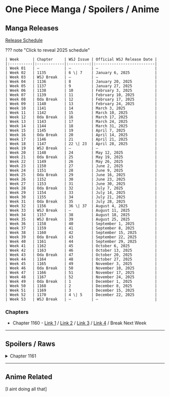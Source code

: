 # One Piece Manga / Spoilers / Anime
## Manga Releases

[Release Schedule](https://claystage.com/one-piece-chapter-release-schedule-for-2025)

??? note "Click to reveal 2025 schedule"

    | Week      | Chapter     | WSJ Issue | Official WSJ Release Date |
    |:----------|:------------|:---------:|:--------------------------|
    | Week 01   | —           | —         | —                         |
    | Week 02   | 1135        | 6 \| 7    | January 6, 2025           |
    | Week 03   | WSJ Break   | —         | —                         |
    | Week 04   | 1136        | 8         | January 20, 2025          |
    | Week 05   | 1137        | 9         | January 27, 2025          |
    | Week 06   | 1138        | 10        | February 3, 2025          |
    | Week 07   | 1139        | 11        | February 10, 2025         |
    | Week 08   | Oda Break   | 12        | February 17, 2025         |
    | Week 09   | 1140        | 13        | February 24, 2025         |
    | Week 10   | 1141        | 14        | March 3, 2025             |
    | Week 11   | 1142        | 15        | March 10, 2025            |
    | Week 12   | Oda Break   | 16        | March 17, 2025            |
    | Week 13   | 1143        | 17        | March 24, 2025            |
    | Week 14   | 1144        | 18        | March 31, 2025            |
    | Week 15   | 1145        | 19        | April 7, 2025             |
    | Week 16   | Oda Break   | 20        | April 14, 2025            |
    | Week 17   | 1146        | 21        | April 21, 2025            |
    | Week 18   | 1147        | 22 \| 23  | April 28, 2025            |
    | Week 19   | WSJ Break   | —         | —                         |
    | Week 20   | 1148        | 24        | May 12, 2025              |
    | Week 21   | Oda Break   | 25        | May 19, 2025              |
    | Week 22   | 1149        | 26        | May 26, 2025              |
    | Week 23   | 1150        | 27        | June 2, 2025              |
    | Week 24   | 1151        | 28        | June 9, 2025              |
    | Week 25   | Oda Break   | 29        | June 16, 2025             |
    | Week 26   | 1152        | 30        | June 23, 2025             |
    | Week 27   | 1153        | 31        | June 30, 2025             |
    | Week 28   | Oda Break   | 32        | July 7, 2025              |
    | Week 29   | 1154        | 33        | July 14, 2025             |
    | Week 30   | 1155        | 34        | July 21, 2025             |
    | Week 31   | Oda Break   | 35        | July 28, 2025             |
    | Week 32   | 1156        | 36 \| 37  | August 4, 2025            |
    | Week 33   | WSJ Break   | —         | August 11, 2025           |
    | Week 34   | 1157        | 38        | August 18, 2025           |
    | Week 35   | WSJ Break   | 39        | August 25, 2025           |
    | Week 36   | 1158        | 40        | September 1, 2025         |
    | Week 37   | 1159        | 41        | September 8, 2025         |
    | Week 38   | 1160        | 42        | September 15, 2025        |
    | Week 39   | Oda Break   | 43        | September 22, 2025        |
    | Week 40   | 1161        | 44        | September 29, 2025        |
    | Week 41   | 1162        | 45        | October 6, 2025           |
    | Week 42   | 1163        | 46        | October 13, 2025          |
    | Week 43   | Oda Break   | 47        | October 20, 2025          |
    | Week 44   | 1164        | 48        | October 27, 2025          |
    | Week 45   | 1165        | 49        | November 3, 2025          |
    | Week 46   | Oda Break   | 50        | November 10, 2025         |
    | Week 47   | 1166        | 51        | November 17, 2025         |
    | Week 48   | 1167        | 52        | November 24, 2025         |
    | Week 49   | Oda Break   | 1         | December 1, 2025          |
    | Week 50   | 1168        | 2         | December 8, 2025          |
    | Week 51   | 1169        | 3         | December 15, 2025         |
    | Week 52   | 1170        | 4 \| 5    | December 22, 2025         |
    | Week 53   | WSJ Break   | —         | —                         |


### Chapters

- Chapter 1160 - [Link 1](https://mangaplus.shueisha.co.jp/viewer/1026336?timestamp=1757862057915) / [Link 2](https://tcbonepiecechapters.com/chapters/7884/one-piece-chapter-1160) / [Link 3](https://cubari.moe/read/imgur/LJasQpW/1/1/) / [Link 4](https://imgur.com/a/LJasQpW) / Break Next Week

--- 

## Spoilers / Raws

<details>
    <summary>Chapter 1161</summary>
    <h4>Raws: [Link](https://cubari.moe/read/imgur/lK6qCJH/1/1/)</h4>
    <h3>A Poem of Love Bound Amid a Rain of Arrows</h3>
    
    <ul>
        <li><strong>Color Spread:</strong> The Straw Hat crew plays with a claw machine.</li>
        <li><strong>Cover Page:</strong> Yamato, Momonosuke, and Kin'emon pray at a shrine.</li>
    </ul>

    <h4>Chapter Summary:</h4>
    
    <ul>
        <li>Dragon is in a losing fight against a fanged female Holy Knight, who hits him with a powerful beam.</li>
        <li>Whitebeard unintentionally saves Dragon just before the killing blow.</li>
        <li>Back in God Valley, many Rocks Pirates mutiny. Whitebeard, Linlin, and Kaido team up to fight the traitors.</li>
        <li>Garp appears and attacks the three. A fire attack from Linlin has no effect on him.</li>
        <li>Though Kaido wants to fight, the trio is forced to retreat from Garp due to a lack of time.</li>
        <li>The Roger Pirates and Rocks Pirates (including WB, BM, Shiki, and Kaido) are on a collision course within God Valley city.</li>
        <li>Shakky escapes alone but is captured and nearly killed by someone named Sommers.</li>
        <li>Rayleigh intervenes, defeating Sommers with a strong attack and saving Shakky.</li>
        <li>Rayleigh's actions win Shakky's heart, leaving Roger and Gaban crying in the background.</li>
    </ul>
    
    <p><strong>No break next week.</strong></p>

</details>



---

## Anime Related

[I aint doing all that]